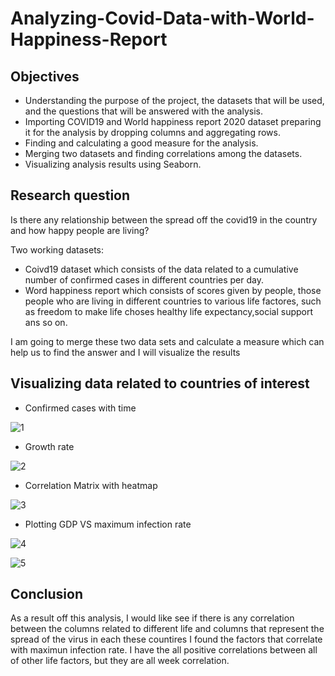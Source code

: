 # Analyzing-Covid-Data-with-World-Happiness-Report
## Objectives

* Understanding the purpose of the project, the datasets that will be used, and the questions that will be answered with the analysis.
* Importing COVID19 and World happiness report 2020 dataset preparing it for the analysis by dropping columns and aggregating rows.
* Finding and calculating a good measure for the analysis.
* Merging two datasets and finding correlations among the datasets.
* Visualizing analysis results using Seaborn.

## Research question

Is there any relationship between the spread off the covid19 in the country and how happy people are living?

Two working datasets:
* Coivd19 dataset which consists of the data related to a cumulative number of confirmed cases in different countries per day.
* Word happiness report which consists of scores given by people, those people who are living in different countries to various life factores, such as freedom to make life choses
healthy life expectancy,social support ans so on.

I am going to merge these two data sets and calculate a measure which can help us to find the answer and I will visualize the results

## Visualizing data related to countries of interest

* Confirmed cases with time 

![1](https://user-images.githubusercontent.com/32876600/95692153-34289c80-0bf2-11eb-8264-c71f268f9337.JPG)

* Growth rate

![2](https://user-images.githubusercontent.com/32876600/95692154-35f26000-0bf2-11eb-888a-d5a5a122a71f.JPG)
* Correlation Matrix with heatmap

![3](https://user-images.githubusercontent.com/32876600/95692156-37bc2380-0bf2-11eb-885f-aae35b4716bb.JPG)

* Plotting GDP VS maximum infection rate

![4](https://user-images.githubusercontent.com/32876600/95692158-38ed5080-0bf2-11eb-850a-829a03a7dee5.JPG)

![5](https://user-images.githubusercontent.com/32876600/95692160-3a1e7d80-0bf2-11eb-9ab6-d73cfea662d7.JPG)

## Conclusion

As a result off this analysis, I would like see if there is any correlation between the columns related to different life and columns that represent the spread of the virus in each these countires
I found the factors that correlate with maximun infection rate. I have the all positive correlations between all of other life factors, but they are all week correlation.
